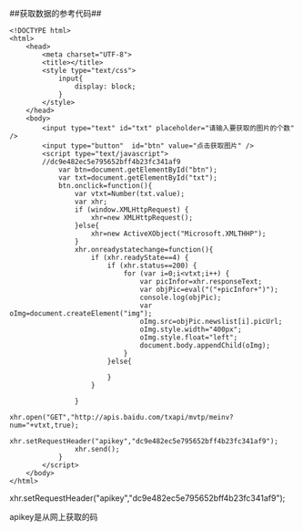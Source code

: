 ##获取数据的参考代码##


	<!DOCTYPE html>
	<html>
		<head>
			<meta charset="UTF-8">
			<title></title>
			<style type="text/css">
				input{
					display: block;
				}
			</style>
		</head>
		<body>
			<input type="text" id="txt" placeholder="请输入要获取的图片的个数" />
			<input type="button"  id="btn" value="点击获取图片" />
			<script type="text/javascript">
			//dc9e482ec5e795652bff4b23fc341af9
				var btn=document.getElementById("btn");
				var txt=document.getElementById("txt");
				btn.onclick=function(){
					var vtxt=Number(txt.value);
					var xhr;
					if (window.XMLHttpRequest) {
						xhr=new XMLHttpRequest();
					}else{
						xhr=new ActiveXObject("Microsoft.XMLTHHP");
					}
					xhr.onreadystatechange=function(){
						if (xhr.readyState==4) {
							if (xhr.status==200) {
								for (var i=0;i<vtxt;i++) {
									var picInfor=xhr.responseText;
									var objPic=eval("("+picInfor+")");
									console.log(objPic);
									var oImg=document.createElement("img");
									oImg.src=objPic.newslist[i].picUrl;
									oImg.style.width="400px";
									oImg.style.float="left";
									document.body.appendChild(oImg);
								}
							}else{
								
							}
						}
						
					}
					xhr.open("GET","http://apis.baidu.com/txapi/mvtp/meinv?num="+vtxt,true);
					xhr.setRequestHeader("apikey","dc9e482ec5e795652bff4b23fc341af9");
					xhr.send();
				}
			</script>
		</body>
	</html>


xhr.setRequestHeader("apikey","dc9e482ec5e795652bff4b23fc341af9");

apikey是从网上获取的码





































































